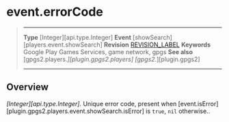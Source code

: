 # event.errorCode

> --------------------- ------------------------------------------------------------------------------------------
> __Type__              [Integer][api.type.Integer]
> __Event__             [showSearch][players.event.showSearch]
> __Revision__          [REVISION_LABEL](REVISION_URL)
> __Keywords__          Google Play Games Services, game network, gpgs
> __See also__          [gpgs2.players.*][plugin.gpgs2.players]
>                       [gpgs2.*][plugin.gpgs2]
> --------------------- ------------------------------------------------------------------------------------------

## Overview

_[Integer][api.type.Integer]._ Unique error code, present when [event.isError][plugin.gpgs2.players.event.showSearch.isError] is `true`, `nil` otherwise..